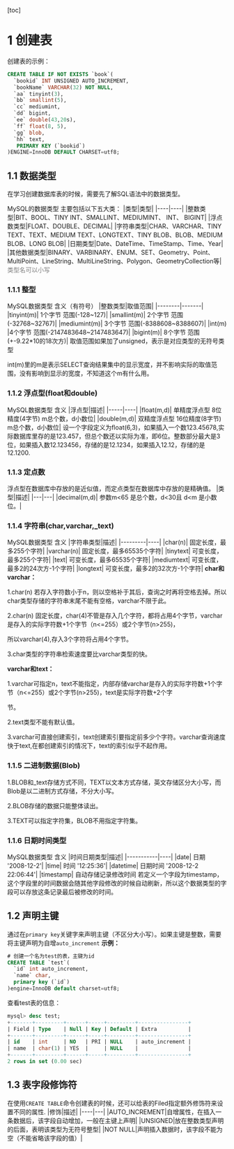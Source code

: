 [toc]



# 1 创建表
创建表的示例：
```sql
CREATE TABLE IF NOT EXISTS `book`( 
  `bookid` INT UNSIGNED AUTO_INCREMENT,
  `bookName` VARCHAR(32) NOT NULL,
  `aa` tinyint(3),
  `bb` smallint(5),
  `cc` mediumint,
  `dd` bigint,
  `ee` double(43,20s),
  `ff` float(8, 5),
  `gg` blob,
  `hh` text,
   PRIMARY KEY (`bookid`)
)ENGINE=InnoDB DEFAULT CHARSET=utf8;
```
## 1.1 数据类型
在学习创建数据库表的时候，需要先了解SQL语法中的数据类型。

MySQL的数据类型
主要包括以下五大类：
|类型|类型|
|----|----|
|整数类型|BIT、BOOL、TINY INT、SMALLINT、MEDIUMINT、 INT、 BIGINT|
|浮点数类型|FLOAT、DOUBLE、DECIMAL|
|字符串类型|CHAR、VARCHAR、TINY TEXT、TEXT、MEDIUM TEXT、LONGTEXT、TINY BLOB、BLOB、MEDIUM BLOB、LONG BLOB|
|日期类型|Date、DateTime、TimeStamp、Time、Year|
|其他数据类型|BINARY、VARBINARY、ENUM、SET、Geometry、Point、MultiPoint、LineString、MultiLineString、Polygon、GeometryCollection等|
<font color=gray>类型名可以小写</font>
 

### 1.1.1 整型

MySQL数据类型	含义（有符号）
|整数类型|取值范围|
|--------|-------|
|tinyint(m)|	1个字节  范围(-128~127)|
|smallint(m)|	2个字节  范围(-32768~32767)|
|mediumint(m)|	3个字节  范围(-8388608~8388607)|
|int(m)	|4个字节  范围(-2147483648~2147483647)|
|bigint(m)|	8个字节  范围(+-9.22*10的18次方)|
取值范围如果加了unsigned，表示是对应类型的无符号类型

 int(m)里的m是表示SELECT查询结果集中的显示宽度，并不影响实际的取值范围，没有影响到显示的宽度，不知道这个m有什么用。
 

### 1.1.2 浮点型(float和double)

MySQL数据类型	含义
|浮点型|描述|
|-----|----|
|float(m,d)|	单精度浮点型    8位精度(4字节)     m总个数，d小数位|
|double(m,d)|	双精度浮点型    16位精度(8字节)    m总个数，d小数位|
设一个字段定义为float(6,3)，如果插入一个数123.45678,实际数据库里存的是123.457，但总个数还以实际为准，即6位。整数部分最大是3位，如果插入数12.123456，存储的是12.1234，如果插入12.12，存储的是12.1200.

 

### 1.1.3 定点数

浮点型在数据库中存放的是近似值，而定点类型在数据库中存放的是精确值。 
|类型|描述|
|---|---|
|decimal(m,d)| 参数m<65 是总个数，d<30且 d<m 是小数位。|

 

### 1.1.4 字符串(char,varchar,_text)

MySQL数据类型	含义
|字符串类型|描述|
|---------|----|
|char(n)|	固定长度，最多255个字符|
|varchar(n)|	固定长度，最多65535个字符|
|tinytext|	可变长度，最多255个字符|
|text|	可变长度，最多65535个字符|
|mediumtext|	可变长度，最多2的24次方-1个字符|
|longtext|	可变长度，最多2的32次方-1个字符|
**char和varchar：**

1.char(n) 若存入字符数小于n，则以空格补于其后，查询之时再将空格去掉。所以char类型存储的字符串末尾不能有空格，varchar不限于此。 

2.char(n) 固定长度，char(4)不管是存入几个字符，都将占用4个字节，varchar是存入的实际字符数+1个字节（n<=255）或2个字节(n>255)，

所以varchar(4),存入3个字符将占用4个字节。 


3.char类型的字符串检索速度要比varchar类型的快。

**varchar和text：**

1.varchar可指定n，text不能指定，内部存储varchar是存入的实际字符数+1个字节（n<=255）或2个字节(n>255)，text是实际字符数+2个字

节。 

2.text类型不能有默认值。 

3.varchar可直接创建索引，text创建索引要指定前多少个字符。varchar查询速度快于text,在都创建索引的情况下，text的索引似乎不起作用。

 

### 1.1.5 二进制数据(Blob)

1.BLOB和_text存储方式不同，TEXT以文本方式存储，英文存储区分大小写，而Blob是以二进制方式存储，不分大小写。

2.BLOB存储的数据只能整体读出。 

3.TEXT可以指定字符集，BLOB不用指定字符集。

 

### 1.1.6 日期时间类型

MySQL数据类型	含义
|时间日期类型|描述|
|-----------|----|
|date|	日期 '2008-12-2'|
|time|	时间 '12:25:36'|
|datetime|	日期时间 '2008-12-2 22:06:44'|
|timestamp|	自动存储记录修改时间
若定义一个字段为timestamp，这个字段里的时间数据会随其他字段修改的时候自动刷新，所以这个数据类型的字段可以存放这条记录最后被修改的时间。

## 1.2 声明主键
通过在```primary key```关键字来声明主键（不区分大小写）。如果主键是整数，需要将主键声明为自增```auto_increment```
**示例：**
```sql
# 创建一个名为test的表，主键为id
CREATE TABLE `test`(
  `id` int auto_increment,
  `name` char,
  primary key (`id`)
)engine=InnoDB default charset=utf8;
```
查看test表的信息：
```sql
mysql> desc test;
+-------+---------+------+-----+---------+----------------+
| Field | Type    | Null | Key | Default | Extra          |
+-------+---------+------+-----+---------+----------------+
| id    | int     | NO   | PRI | NULL    | auto_increment |
| name  | char(1) | YES  |     | NULL    |                |
+-------+---------+------+-----+---------+----------------+
2 rows in set (0.00 sec)
```
## 1.3 表字段修饰符
在使用```CREATE TABLE```命令创建表的时候，还可以给表的Filed指定额外修饰符来设置不同的属性.
|修饰|描述|
|----|---|
|AUTO_INCREMENT|自增属性，在插入一条数据后，该字段自动增加，一般在主键上声明|
|UNSIGNED|放在整数类型声明的后面，表明该类型为无符号整型|
|NOT NULL|声明插入数据时，该字段不能为空（不能省略该字段的值）|



